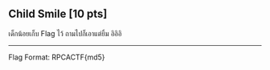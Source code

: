 ## Child Smile [10 pts]

เด็กน้อยเก็บ Flag ไว้ ถามไปก็เอาแต่ยิ้ม อิอิอิ
<br><hr>
Flag Format: RPCACTF{md5}
